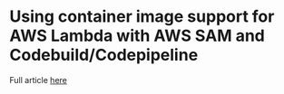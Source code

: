 # Using container image support for AWS Lambda with AWS SAM and Codebuild/Codepipeline

Full article [here](https://dev.to/enryold/using-container-image-support-for-aws-lambda-with-aws-sam-and-codebuild-codepipeline-dkc) 